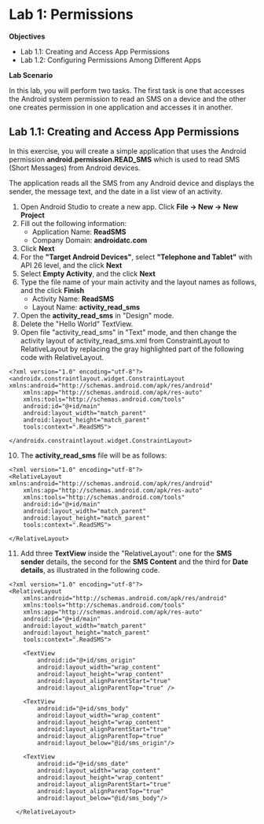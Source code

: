 # Lab 1: Permissions

**Objectives**
- Lab 1.1: Creating and Access App Permissions
- Lab 1.2: Configuring Permissions Among Different Apps

**Lab Scenario**

In this lab, you will perform two tasks. The first task is one that accesses the Android system permission to read an SMS on a device and the other one creates permission in one application and accesses it in another.

## Lab 1.1: Creating and Access App Permissions

In this exercise, you will create a simple application that uses the Android permission **android.permission.READ_SMS** which is used to read SMS (Short Messages) from Android devices.

The application reads all the SMS from any Android device and displays the sender, the message text, and the date in a list view of an activity.

1. Open Android Studio to create a new app. Click **File -> New -> New Project**
2. Fill out the following information:
     - Application Name: **ReadSMS**
     - Company Domain: **androidatc.com**
3. Click **Next**
4. For the **"Target Android Devices"**, select **"Telephone and Tablet"** with API 26 level, and the click **Next**
5. Select **Empty Activity**, and the click **Next**
6. Type the file name of your main activity and the layout names as follows, and the click **Finish**
     - Activity Name: **ReadSMS**
     - Layout Name: **activity_read_sms**
7. Open the **activity_read_sms** in "Design" mode.
8. Delete the "Hello World" TextView.
9. Open file "activity_read_sms" in "Text" mode, and then change the activity layout of activity_read_sms.xml from ConstraintLayout to RelativeLayout by replacing the gray highlighted part of the following code with RelativeLayout.

```
<?xml version="1.0" encoding="utf-8"?>
<androidx.constraintlayout.widget.ConstraintLayout xmlns:android="http://schemas.android.com/apk/res/android"
    xmlns:app="http://schemas.android.com/apk/res-auto"
    xmlns:tools="http://schemas.android.com/tools"
    android:id="@+id/main"
    android:layout_width="match_parent"
    android:layout_height="match_parent"
    tools:context=".ReadSMS">

</androidx.constraintlayout.widget.ConstraintLayout>
```

10. The **activity_read_sms** file will be as follows:
    
```
<?xml version="1.0" encoding="utf-8"?>
<RelativeLayout xmlns:android="http://schemas.android.com/apk/res/android"
    xmlns:app="http://schemas.android.com/apk/res-auto"
    xmlns:tools="http://schemas.android.com/tools"
    android:id="@+id/main"
    android:layout_width="match_parent"
    android:layout_height="match_parent"
    tools:context=".ReadSMS">

</RelativeLayout>
```

11. Add three **TextView** inside the "RelativeLayout": one for the **SMS sender** details, the second for the **SMS Content** and the third for **Date details**, as illustrated in the following code.

```
<?xml version="1.0" encoding="utf-8"?>
<RelativeLayout
    xmlns:android="http://schemas.android.com/apk/res/android"
    xmlns:tools="http://schemas.android.com/tools"
    xmlns:app="http://schemas.android.com/apk/res-auto"
    android:id="@+id/main"
    android:layout_width="match_parent"
    android:layout_height="match_parent"
    tools:context=".ReadSMS">

    <TextView
        android:id="@+id/sms_origin"
        android:layout_width="wrap_content"
        android:layout_height="wrap_content"
        android:layout_alignParentStart="true"
        android:layout_alignParentTop="true" />

    <TextView
        android:id="@+id/sms_body"
        android:layout_width="wrap_content"
        android:layout_height="wrap_content"
        android:layout_alignParentStart="true"
        android:layout_alignParentTop="true"
        android:layout_below="@id/sms_origin"/>

    <TextView
        android:id="@+id/sms_date"
        android:layout_width="wrap_content"
        android:layout_height="wrap_content"
        android:layout_alignParentStart="true"
        android:layout_alignParentTop="true"
        android:layout_below="@id/sms_body"/>

  </RelativeLayout>
```
